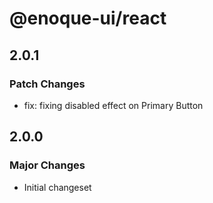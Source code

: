 # @enoque-ui/react

## 2.0.1

### Patch Changes

- fix: fixing disabled effect on Primary Button

## 2.0.0

### Major Changes

- Initial changeset
